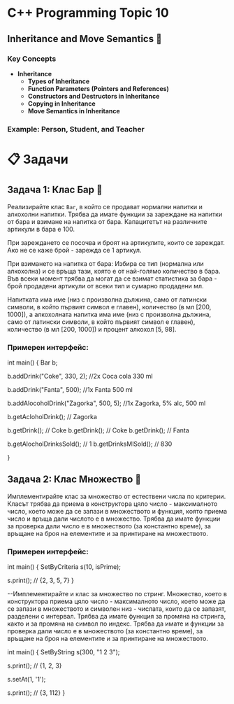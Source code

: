 # C++ Programming Topic 10

## Inheritance and Move Semantics 🧬

### Key Concepts

- **Inheritance**
  - **Types of Inheritance**
  - **Function Parameters (Pointers and References)**
  - **Constructors and Destructors in Inheritance**
  - **Copying in Inheritance**
  - **Move Semantics in Inheritance**

### Example: Person, Student, and Teacher
# 📋 Задачи

## Задача 1: Клас Бар 🍹

Реализирайте клас `Bar`, в който се продават нормални напитки и алкохолни напитки. Трябва да имате функции за зареждане на напитки от бара и взимане на напитка от бара. Капацитетът на различните артикули в бара е 100.

При зареждането се посочва и броят на артикулите, които се зареждат. Ако не се каже брой - зарежда се 1 артикул.

При взимането на напитка от бара: Избира се тип (нормална или алкохолна) и се връща тази, която е от най-голямо количество в бара. Във всеки момент трябва да могат да се взимат статистика за бара - брой продадени артикули oт всеки тип и сумарно продадени мл.

Напитката има име (низ с произволна дължина, само от латински символи, в който първият символ е главен), количество (в мл [200, 1000]), а алкохолната напитка има име (низ с произволна дължина, само от латински символи, в който първият символ е главен), количество (в мл [200, 1000]) и процент алкохол [5, 98].

### Примерен интерфейс:

int main()
{
   Bar b;

   b.addDrink("Coke", 330, 2); //2x Coca cola 330 ml

   b.addDrink("Fanta", 500);   //1x Fanta 500 ml

   b.addAlocoholDrink("Zagorka", 500, 5); //1x Zagorka, 5% alc,  500 ml

   b.getAcloholDrink(); // Zagorka 
   
   b.getDrink(); // Coke
   b.getDrink(); // Coke
   b.getDrink(); // Fanta
   
   b.getAlocholDrinksSold(); // 1
   b.getDrinksMlSold(); // 830

}
## Задача 2: Клас Множество 🔢

Имплементирайте клас за множество от естествени числа по критерии. Класът трябва да приема в конструктора цяло число -
максималното число, което може да се запази в множеството и функция, която приема число и връща дали числото е в множество.
Трябва да имате функции за проверка дали число е в множеството (за константно време), за връщане на броя на елементите и за принтиране на множеството.

### Примерен интерфейс:

int main()
{
   SetByCriteria s(10, isPrime);

   s.print(); // {2, 3, 5, 7}
}


--Имплементирайте и клас за множество по стринг. Множество, което в конструктора приема цяло число - максималното число,
което може да се запази в множеството и символен низ - числата, които да се запазят, разделени с интервал. Трябва да
имате функция за промяна на стринга, както и за промяна на символ по индекс. Трябва да имате и функции за проверка дали
число е в множеството (за константно време),
за връщане на броя на елементите и за принтиране на множеството.


int main()
{
   SetByString s(300, "1 2 3");

   s.print(); // {1, 2, 3}
   
   s.setAt(1, '1');
   
   s.print(); // {3, 112}
}


